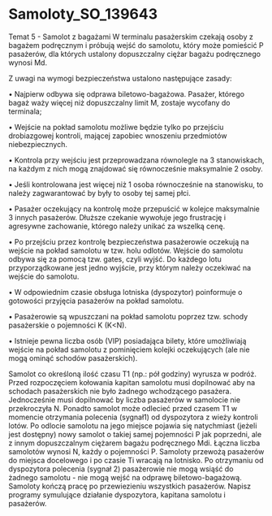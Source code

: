 # Samoloty_SO_139643
Temat 5 - Samolot z bagażami
W terminalu pasażerskim czekają osoby z bagażem podręcznym i próbują wejść do samolotu, który może pomieścić P pasażerów, dla których ustalony dopuszczalny ciężar bagażu podręcznego wynosi Md.

Z uwagi na wymogi bezpieczeństwa ustalono następujące zasady:

• Najpierw odbywa się odprawa biletowo-bagażowa. Pasażer, którego bagaż waży więcej niż dopuszczalny limit M, zostaje wycofany do terminala;

• Wejście na pokład samolotu możliwe będzie tylko po przejściu drobiazgowej kontroli, mającej zapobiec wnoszeniu przedmiotów niebezpiecznych.

• Kontrola przy wejściu jest przeprowadzana równolegle na 3 stanowiskach, na każdym z nich mogą znajdować się równocześnie maksymalnie 2 osoby.

• Jeśli kontrolowana jest więcej niż 1 osoba równocześnie na stanowisku, to należy zagwarantować by były to osoby tej samej płci.

• Pasażer oczekujący na kontrolę może przepuścić w kolejce maksymalnie 3 innych pasażerów. Dłuższe czekanie wywołuje jego frustrację i agresywne zachowanie, którego należy unikać za wszelką cenę.

• Po przejściu przez kontrolę bezpieczeństwa pasażerowie oczekują na wejście na pokład samolotu w tzw. holu odlotów. Wejście do samolotu odbywa się za pomocą tzw. gates, czyli wyjść. Do każdego lotu przyporządkowane jest jedno wyjście, przy którym należy oczekiwać na wejście do samolotu.

• W odpowiednim czasie obsługa lotniska (dyspozytor) poinformuje o gotowości przyjęcia pasażerów na pokład samolotu.

• Pasażerowie są wpuszczani na pokład samolotu poprzez tzw. schody pasażerskie o pojemności K (K<N).

• Istnieje pewna liczba osób (VIP) posiadająca bilety, które umożliwiają wejście na pokład samolotu z pominięciem kolejki oczekujących (ale nie mogą ominąć schodów pasażerskich).

Samolot co określoną ilość czasu T1 (np.: pół godziny) wyrusza w podróż. Przed rozpoczęciem kołowania kapitan samolotu musi dopilnować aby na schodach pasażerskich nie było żadnego wchodzącego pasażera. Jednocześnie musi dopilnować by liczba pasażerów w samolocie nie przekroczyła N. Ponadto samolot może odlecieć przed czasem T1 w momencie otrzymania polecenia (sygnał1) od dyspozytora z wieży kontroli lotów.
Po odlocie samolotu na jego miejsce pojawia się natychmiast (jeżeli jest dostępny) nowy samolot o takiej samej pojemności P jak poprzedni, ale z innym dopuszczalnym ciężarem bagażu podręcznego Mdi. Łączna liczba samolotów wynosi N, każdy o pojemności P.
Samoloty przewożą pasażerów do miejsca docelowego i po czasie Ti wracają na lotnisko. Po otrzymaniu od dyspozytora polecenia (sygnał 2) pasażerowie nie mogą wsiąść do żadnego samolotu - nie mogą wejść na odprawę biletowo-bagażową. Samoloty kończą pracę po przewiezieniu wszystkich pasażerów.
Napisz programy symulujące działanie dyspozytora, kapitana samolotu i pasażerów.
